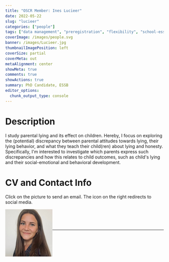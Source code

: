 ```yaml
---
title: "OSCR Member: Ines Lucieer"
date: 2022-05-22
slug: "lucieer"
categories: ["people"]
tags: ["data management", "preregistration", "flexibility", "school-essb"] # top 3 categories + unique + school
coverImage: /images/people.svg
banner: /images/Lucieer.jpg
thumbnailImagePosition: left
coverSize: partial
coverMeta: out
metaAlignment: center
showMeta: true
comments: true
showActions: true
summary: PhD Candidate, ESSB
editor_options: 
  chunk_output_type: console
---
```




# Description

I study parental lying and its effect on children. Hereby, I focus on exploring the (potential) discrepancy between parental attitudes towards lying, their lying behavior, and what they teach their child(ren) about lying and honesty. Specifically, I'm interested to investigate which parents express such discrepancies and how this relates to child outcomes, such as child's lying and their social-emotional and behavioral development.

# CV and Contact Info

Click on the picture to send an email. The icon on the right redirects to social media.

<!-- EMAIL -->
<p>
  <a href="mailto:lucieer@essb.eur.nl">
  <img border="0" alt="Ines Lucieer" src="/images/Lucieer.jpg" width="150" height="150" align="left">
  </a>
</p>

<!-- LINKEDIN -->
<p align="center">
  <a href="https://www.linkedin.com/in/ineslucieer/" class="fa fa-linkedin fa-2x" style="color:#000000;">
  </a>
</p>

<BR><BR><BR>

<!-- # Expertise -->



***


